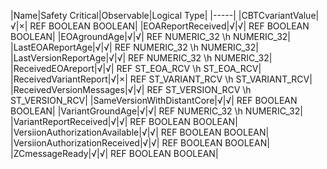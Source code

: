 ﻿

|Name|Safety Critical|Observable|Logical Type|
|-----|
|CBTCvariantValue|√|×| REF BOOLEAN BOOLEAN|
|EOAReportReceived|√|√| REF BOOLEAN BOOLEAN|
|EOAgroundAge|√|√| REF NUMERIC_32 \h NUMERIC_32|
|LastEOAReportAge|√|√| REF NUMERIC_32 \h NUMERIC_32|
|LastVersionReportAge|√|√| REF NUMERIC_32 \h NUMERIC_32|
|ReceivedEOAreport|√|√| REF ST_EOA_RCV \h ST_EOA_RCV|
|ReceivedVariantReport|√|×| REF ST_VARIANT_RCV \h ST_VARIANT_RCV|
|ReceivedVersionMessages|√|√| REF ST_VERSION_RCV \h ST_VERSION_RCV|
|SameVersionWithDistantCore|√|√| REF BOOLEAN BOOLEAN|
|VariantGroundAge|√|√| REF NUMERIC_32 \h NUMERIC_32|
|VariantReportReceived|√|√| REF BOOLEAN BOOLEAN|
|VersiionAuthorizationAvailable|√|√| REF BOOLEAN BOOLEAN|
|VersiionAuthorizationReceived|√|√| REF BOOLEAN BOOLEAN|
|ZCmessageReady|√|√| REF BOOLEAN BOOLEAN|

